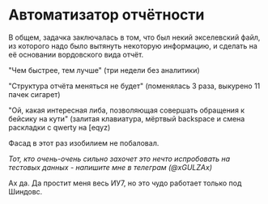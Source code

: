 # Автоматизатор отчётности

В общем, задачка заключалась в том, что был некий экселевский файл, из которого надо было вытянуть некоторую информацию, и сделать на её основании вордовского вида отчёт.

"Чем быстрее, тем лучше" (три недели без аналитики)

"Структура отчёта меняться не будет" (поменялась 3 раза, выкурено 11 пачек сигарет)

"Ой, какая интересная либа, позволяющая совершать обращения к бейсику на кути" (залитая клавиатура, мёртвый backspace и смена раскладки с qwerty на [eqyz)

Фасад в этот раз изобилием не побаловал. 

*Тот, кто очень-очень сильно захочет это нечто испробовать на тестовых данных - напишите мне в телеграм (@xGULZAx)*

Ах да. Да простит меня весь ИУ7, но это чудо работает только под Шиндовс.
